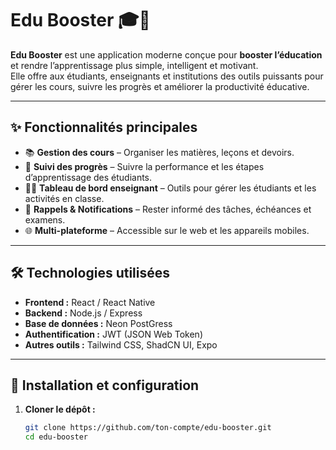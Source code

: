 # Edu Booster 🎓🚀  

**Edu Booster** est une application moderne conçue pour **booster l’éducation** et rendre l’apprentissage plus simple, intelligent et motivant.  
Elle offre aux étudiants, enseignants et institutions des outils puissants pour gérer les cours, suivre les progrès et améliorer la productivité éducative.  

---

## ✨ Fonctionnalités principales  
- 📚 **Gestion des cours** – Organiser les matières, leçons et devoirs.  
- 📝 **Suivi des progrès** – Suivre la performance et les étapes d’apprentissage des étudiants.  
- 👩‍🏫 **Tableau de bord enseignant** – Outils pour gérer les étudiants et les activités en classe.  
- 🔔 **Rappels & Notifications** – Rester informé des tâches, échéances et examens.  
- 🌐 **Multi-plateforme** – Accessible sur le web et les appareils mobiles.  

---

## 🛠️ Technologies utilisées  
- **Frontend :** React / React Native  
- **Backend :** Node.js / Express  
- **Base de données :** Neon PostGress  
- **Authentification :** JWT (JSON Web Token)  
- **Autres outils :** Tailwind CSS, ShadCN UI, Expo  

---

## 🚀 Installation et configuration  

1. **Cloner le dépôt :**  
   ```bash
   git clone https://github.com/ton-compte/edu-booster.git
   cd edu-booster
